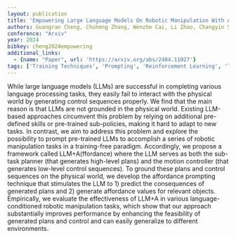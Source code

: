```yaml
---
layout: publication
title: 'Empowering Large Language Models On Robotic Manipulation With Affordance Prompting'
authors: Guangran Cheng, Chuheng Zhang, Wenzhe Cai, Li Zhao, Changyin Sun, Jiang Bian
conference: "Arxiv"
year: 2024
bibkey: cheng2024empowering
additional_links:
  - {name: "Paper", url: 'https://arxiv.org/abs/2404.11027'}
tags: ['Training Techniques', 'Prompting', 'Reinforcement Learning', 'Tools']
---
```

While large language models (LLMs) are successful in completing various
language processing tasks, they easily fail to interact with the physical world
by generating control sequences properly. We find that the main reason is that
LLMs are not grounded in the physical world. Existing LLM-based approaches
circumvent this problem by relying on additional pre-defined skills or
pre-trained sub-policies, making it hard to adapt to new tasks. In contrast, we
aim to address this problem and explore the possibility to prompt pre-trained
LLMs to accomplish a series of robotic manipulation tasks in a training-free
paradigm. Accordingly, we propose a framework called LLM+A(ffordance) where the
LLM serves as both the sub-task planner (that generates high-level plans) and
the motion controller (that generates low-level control sequences). To ground
these plans and control sequences on the physical world, we develop the
affordance prompting technique that stimulates the LLM to 1) predict the
consequences of generated plans and 2) generate affordance values for relevant
objects. Empirically, we evaluate the effectiveness of LLM+A in various
language-conditioned robotic manipulation tasks, which show that our approach
substantially improves performance by enhancing the feasibility of generated
plans and control and can easily generalize to different environments.
